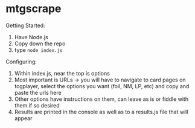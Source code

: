 # mtgscrape

Getting Started:
1. Have Node.js
2. Copy down the repo
3. type `node index.js`

Configuring:
1. Within index.js, near the top is options
2. Most important is URLs -> you will have to navigate to card pages on tcgplayer, select the options you want (foil, NM, LP, etc) and copy and paste the urls here
3. Other options have instructions on them, can leave as is or fiddle with them if so desired
4. Results are printed in the console as well as to a results.js file that will appear
